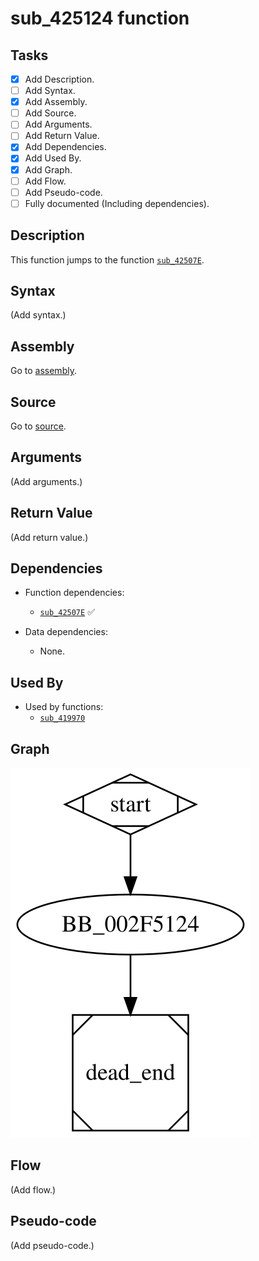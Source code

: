 # sub_425124 function

## Tasks

- [X] Add Description.
- [ ] Add Syntax.
- [X] Add Assembly.
- [ ] Add Source.
- [ ] Add Arguments.
- [ ] Add Return Value.
- [X] Add Dependencies.
- [X] Add Used By.
- [X] Add Graph.
- [ ] Add Flow.
- [ ] Add Pseudo-code.
- [ ] Fully documented (Including dependencies).

## Description

This function jumps to the function [`sub_42507E`](sub_42507E.md).

## Syntax

(Add syntax.)

## Assembly

Go to [assembly](../asm/sub_425124.asm).

## Source

Go to [source](../cc/sub_425124.cc).

## Arguments

(Add arguments.)

## Return Value

(Add return value.)

## Dependencies

* Function dependencies:
  * [`sub_42507E`](sub_42507E.md) ✅

* Data dependencies:
  * None.

## Used By

* Used by functions:
  * [`sub_419970`](sub_419970.md)

## Graph

![sub_425124 Graph](../svg/sub_425124.svg "sub_425124 Graph")

## Flow

(Add flow.)

## Pseudo-code

(Add pseudo-code.)


